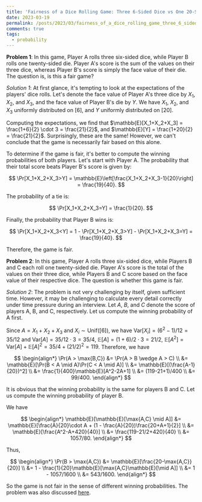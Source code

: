 ```yaml
---
title: 'Fairness of a Dice Rolling Game: Three 6-Sided Dice vs One 20-Sided Die'
date: 2023-03-19
permalink: /posts/2023/03/fairness_of_a_dice_rolling_game_three_6_sided_dice_vs_one_20_sided_die/
comments: true
tags:
  - probability
---
```


**Problem 1**: In this game, Player A rolls three six-sided dice, while Player B rolls one twenty-sided die. Player A's score is the sum of the values on their three dice, whereas Player B's score is simply the face value of their die. The question is, is this a fair game?

*Solution 1*: At first glance, it's tempting to look at the expectations of the players' dice rolls. Let's denote the face value of Player A's three dice by $X_1$, $X_2$, and $X_3$, and the face value of Player B's die by $Y$. We have $X_1$, $X_2$, and $X_3$ uniformly distributed on $[6]$, and $Y$ uniformly distributed on $[20]$.

Computing the expectations, we find that $\mathbb{E}[X_1+X_2+X_3] = \frac{1+6}{2} \cdot 3 = \frac{21}{2}$, and $\mathbb{E}[Y] = \frac{1+20}{2} = \frac{21}{2}$. Surprisingly, these are the same! However, we can't conclude that the game is necessarily fair based on this alone. 

To determine if the game is fair, it's better to compute the winning probabilities of both players. Let's start with Player A. The probability that their total score beats Player B's score is given by:

$$
\Pr[X_1+X_2+X_3>Y] = \mathbb{E}\left[\frac{X_1+X_2+X_3-1}{20}\right] = \frac{19}{40}.
$$

The probability of a tie is:

$$
\Pr[X_1+X_2+X_3=Y] = \frac{1}{20}.
$$

Finally, the probability that Player B wins is:

$$
\Pr[X_1+X_2+X_3<Y] = 1 - \Pr[X_1+X_2+X_3>Y] - \Pr[X_1+X_2+X_3=Y] = \frac{19}{40}.
$$

Therefore, the game is fair.

**Problem 2**: In this game, Player A rolls three six-sided dice, while Players B and C each roll one twenty-sided die. Player A's score is the total of the values on their three dice, while Players B and C score based on the face value of their respective dice. The question is whether this game is fair.

*Solution 2*: The problem is not very challenging by itself, given sufficient time. However, it may be challenging to calculate every detail correctly under time pressure during an interview. Let $A$, $B$, and $C$ denote the score of players A, B, and C, respectively. Let us compute the winning probability of A first.

Since $A = X_1 + X_2 + X_3$ and $X_i \sim \mathrm{Unif}([6])$, we have $\mathrm{Var}[X_i] = (6^2 - 1)/12 = 35/12$ and $\mathrm{Var}[A] = 35/12 \cdot 3 = 35/4$, $\mathbb{E}[A] = (1 + 6)/2 \cdot 3 = 21/2$, $\mathbb{E}[A^2] = \mathrm{Var}[A] + \mathbb{E}[A]^2 = 35/4 + (21/2)^2 = 119$. Therefore, we have

$$
\begin{align*}
\Pr(A > \max{B,C}) &= \Pr(A > B \wedge A > C) \\
&= \mathbb{E}[\Pr(B < A \mid A)\Pr(C < A \mid A)] \\
&= \mathbb{E}[(\frac{A-1}{20})^2] \\
&= \frac{1}{400}\mathbb{E}[A^2-2A+1] \\
&= (119-21+1)/400 \\
&= 99/400.
\end{align*}
$$

It is obvious that the winning probability is the same for players B and C. Let us compute the winning probability of player B.

We have

$$
\begin{align*}
\mathbb{E}[\mathbb{E}[\max{A,C} \mid A]] &= \mathbb{E}[\frac{A}{20}\cdot A + (1 - \frac{A}{20})\frac{20+A+1}{2}] \\
&= \mathbb{E}[\frac{A^2-A+420}{40}] \\
&= \frac{119-21/2+420}{40} \\
&= 1057/80.
\end{align*}
$$

Thus, 

$$
\begin{align*}
\Pr(B > \max{A,C}) &= \mathbb{E}[\frac{20-\max{A,C}}{20}] \\
&= 1 - \frac{1}{20}\mathbb{E}[\max{A,C}\mathbb{E}[\mid A]] \\
&= 1 - 1057/1600 \\
&= 543/1600.
\end{align*}
$$

So the game is not fair in the sense of different winning probabilities. The problem was also discussed [here](https://web.archive.org/web/20230401010602/https://math.stackexchange.com/questions/2610668/is-this-a-fair-game-three-players-throw-dice).
